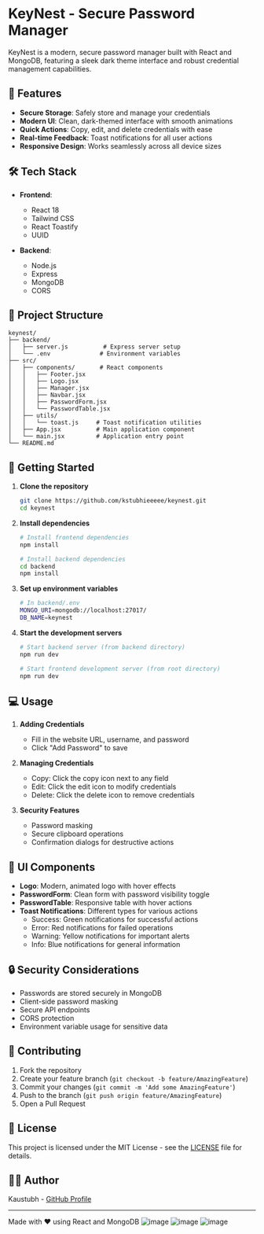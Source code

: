 # KeyNest - Secure Password Manager

KeyNest is a modern, secure password manager built with React and MongoDB, featuring a sleek dark theme interface and robust credential management capabilities.


## 🚀 Features

- **Secure Storage**: Safely store and manage your credentials
- **Modern UI**: Clean, dark-themed interface with smooth animations
- **Quick Actions**: Copy, edit, and delete credentials with ease
- **Real-time Feedback**: Toast notifications for all user actions
- **Responsive Design**: Works seamlessly across all device sizes

## 🛠️ Tech Stack

- **Frontend**:
  - React 18
  - Tailwind CSS
  - React Toastify
  - UUID

- **Backend**:
  - Node.js
  - Express
  - MongoDB
  - CORS

## 📁 Project Structure

```
keynest/
├── backend/
│   ├── server.js          # Express server setup
│   └── .env              # Environment variables
├── src/
│   ├── components/       # React components
│   │   ├── Footer.jsx
│   │   ├── Logo.jsx
│   │   ├── Manager.jsx
│   │   ├── Navbar.jsx
│   │   ├── PasswordForm.jsx
│   │   └── PasswordTable.jsx
│   ├── utils/
│   │   └── toast.js     # Toast notification utilities
│   ├── App.jsx          # Main application component
│   └── main.jsx         # Application entry point
└── README.md
```

## 🚀 Getting Started

1. **Clone the repository**
   ```bash
   git clone https://github.com/kstubhieeeee/keynest.git
   cd keynest
   ```

2. **Install dependencies**
   ```bash
   # Install frontend dependencies
   npm install

   # Install backend dependencies
   cd backend
   npm install
   ```

3. **Set up environment variables**
   ```bash
   # In backend/.env
   MONGO_URI=mongodb://localhost:27017/
   DB_NAME=keynest
   ```

4. **Start the development servers**
   ```bash
   # Start backend server (from backend directory)
   npm run dev

   # Start frontend development server (from root directory)
   npm run dev
   ```

## 💻 Usage

1. **Adding Credentials**
   - Fill in the website URL, username, and password
   - Click "Add Password" to save

2. **Managing Credentials**
   - Copy: Click the copy icon next to any field
   - Edit: Click the edit icon to modify credentials
   - Delete: Click the delete icon to remove credentials

3. **Security Features**
   - Password masking
   - Secure clipboard operations
   - Confirmation dialogs for destructive actions

## 🎨 UI Components

- **Logo**: Modern, animated logo with hover effects
- **PasswordForm**: Clean form with password visibility toggle
- **PasswordTable**: Responsive table with hover actions
- **Toast Notifications**: Different types for various actions
  - Success: Green notifications for successful actions
  - Error: Red notifications for failed operations
  - Warning: Yellow notifications for important alerts
  - Info: Blue notifications for general information

## 🔒 Security Considerations

- Passwords are stored securely in MongoDB
- Client-side password masking
- Secure API endpoints
- CORS protection
- Environment variable usage for sensitive data

## 🤝 Contributing

1. Fork the repository
2. Create your feature branch (`git checkout -b feature/AmazingFeature`)
3. Commit your changes (`git commit -m 'Add some AmazingFeature'`)
4. Push to the branch (`git push origin feature/AmazingFeature`)
5. Open a Pull Request

## 📝 License

This project is licensed under the MIT License - see the [LICENSE](LICENSE) file for details.

## 👨‍💻 Author

Kaustubh - [GitHub Profile](https://github.com/kstubhieeee)

---

Made with ❤️ using React and MongoDB
![image](https://github.com/user-attachments/assets/2e816be5-d87d-42b7-9d23-0e9c7b57d991)
![image](https://github.com/user-attachments/assets/e63cd5ed-448b-4d90-b369-393ba22b148d)
![image](https://github.com/user-attachments/assets/2b337f59-6e7c-4366-95bc-d33fc517ee4a)

